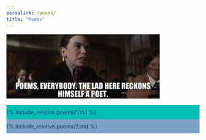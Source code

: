 ```yaml
---
permalink: /poems/
title: "Poems"
---
```


<style>
.poems-1 {
    background-color: #00BFB2;
    color: #1D438A;
}
.poems-2 {
    background-color: #7EA1C4;
    color: #1B365C;
}


.poems {
    padding-top: 10px;
    padding-bottom: 10px;
}
</style>

![](/assets/poems.gif)

<div class="poems-1 poems">
{% include_relative poems/1.md %}
</div>

<div class="poems-2 poems">
{% include_relative poems/2.md %}
</div>